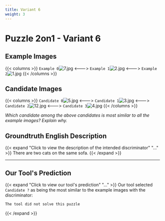 ```yaml
---
title: Variant 6
weight: 3
---
```


# Puzzle 2on1 - Variant 6

## Example Images
{{< columns >}}
`Example 0`![7.jpg](/natscene_data/images/7.jpg)
<--->
`Example 1`![2.jpg](/natscene_data/images/2.jpg)
<--->
`Example 2`![1.jpg](/natscene_data/images/1.jpg)
{{< /columns >}}

## Candidate Images
{{< columns >}}
`Candidate 0`![5.jpg](/natscene_data/images/5.jpg)
<--->
`Candidate 1`![3.jpg](/natscene_data/images/3.jpg)
<--->
`Candidate 2`![12.jpg](/natscene_data/images/12.jpg)
<--->
`Candidate 3`![4.jpg](/natscene_data/images/4.jpg)
{{< /columns >}}

*Which candidate among the above candidates is most similar to all the example images? Explain why.*

## Groundtruth English Description

{{< expand "Click to view the description of the intended discriminator" "..." >}}
There are two cats on the same sofa.
{{< /expand >}}

---



## Our Tool's Prediction

{{< expand "Click to view our tool's prediction" "..." >}}
Our tool selected `Candidate ?` as being the most similar to the example images with the discriminator:
```plaintext
The tool did not solve this puzzle
```
{{< /expand >}}
